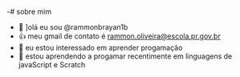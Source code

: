 -# sobre mim
-  👋 ]olá eu sou @rammonbrayan1b
-  👍 meu gmail de contato é rammon.oliveira@escola.pr.gov.br
- 👀 eu estou interessado em aprender progamação 
- 🌱 estou aprendendo a progamar recentimente em linguagens de javaScript e Scratch

